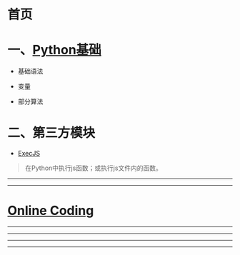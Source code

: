 # 首页

# 一、[Python基础](_md/Python基础.md)

- 基础语法

- 变量

- 部分算法


# 二、第三方模块

<!-- - [Visual-制作3D演示动画](_md/_thirdparty_module/Visual_制作3D演示动画.md) -->
- [ExecJS](_md/_thirdparty_module/ExecJS.md)
> 在Python中执行js函数；或执行js文件内的函数。






<!-- # 二、[电脑硬件](_md/电脑硬件.md)

# 三、[网络常识](_md/网络常识.md)

# 四、[PDF_book](_md/pdf_book.md)

# 五、 [MP4](_md/mp4.md)

# 6、 [MP3](_md/mp3.md)
 -->


------

<!-- ## [练习题](https://bele678.github.io/lq) -->

<!-- ## [课堂讲题](_md/课堂讲解.md) -->



------

# [Online Coding](https://mingyue0094.github.io/wiki/_web_py3/index.html)





------ 

<!-- <iframe height = 100% width = 100% src = "https://api.btstu.cn/yan/api.php" frameborder = 0 > </iframe> -->


<!-- <iframe height = 100% width = 100% src = "https://api.lovelive.tools/api/SweetNothings" frameborder = 0 > </iframe> -->


------

<!-- :100: :cloud: [emoji 对照表](https://www.webfx.com/tools/emoji-cheat-sheet/)
  -->
------



------
